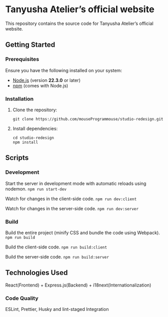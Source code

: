 # Tanyusha Atelier’s official website

This repository contains the source code for Tanyusha Atelier’s official website.

## Getting Started

### Prerequisites

Ensure you have the following installed on your system:
- [Node.js](https://nodejs.org/) (version **22.3.0** or later)
- [npm](https://www.npmjs.com/) (comes with Node.js)

### Installation
1. Clone the repository:
   ```
   git clone https://github.com/mouseProgrammouse/studio-redesign.git
   ```
2. Install dependencies:
   ```
   cd studio-redesign
   npm install
   ```

## Scripts

### Development

Start the server in development mode with automatic reloads using nodemon.
```npm run start-dev```

Watch for changes in the client-side code.
```npm run dev:client```

Watch for changes in the server-side code.
```npm run dev:server```

### Build

Build the entire project (minify CSS and bundle the code using Webpack).
```npm run build```

Build the client-side code.
```npm run build:client```

 Build the server-side code.
```npm run build:server```

## Technologies Used
React(Frontend) + Express.js(Backend) + i18next(Internationalization)

### Code Quality
ESLint, Prettier, Husky and lint-staged Integration
